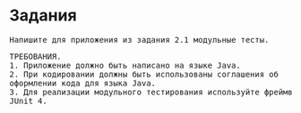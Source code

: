 <h1>Задания</h1>

<pre>Напишите для приложения из задания 2.1 модульные тесты.</pre>

<pre>ТРЕБОВАНИЯ.
1. Приложение должно быть написано на языке Java.
2. При кодировании должны быть использованы соглашения об
оформлении кода для языка Java.
3. Для реализации модульного тестирования используйте фреймворк
JUnit 4.</pre>
